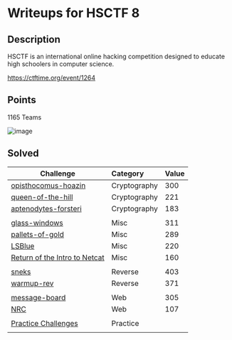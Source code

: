 # Writeups for HSCTF 8 
 

## Description  

HSCTF is an international online hacking competition designed to educate high schoolers in computer science.

https://ctftime.org/event/1264

## Points  

1165 Teams  

![image](https://user-images.githubusercontent.com/72421091/122682995-631cf680-d1f4-11eb-821a-ae3dcd919ad3.png)

## Solved 

Challenge | Category | Value      
----------|:---------|:-----------
[opisthocomus-hoazin](https://github.com/BaadMaro/CTF/tree/main/HSCTF%202021/Crypto%20-%20opisthocomus-hoazin) | Cryptography |  300
[queen-of-the-hill](https://github.com/BaadMaro/CTF/tree/main/HSCTF%202021/Crypto%20-%20queen-of-the-hill) | Cryptography |  221
[aptenodytes-forsteri](https://github.com/BaadMaro/CTF/tree/main/HSCTF%202021/Crypto%20-%20aptenodytes-forsteri) | Cryptography |  183
[]() | []() | []()
[glass-windows](https://github.com/BaadMaro/CTF/tree/main/HSCTF%202021/MISC%20-%20glass-windows) | Misc |  311 
[pallets-of-gold](https://github.com/BaadMaro/CTF/tree/main/HSCTF%202021/MISC%20-%20pallets-of-gold) | Misc |  289 
[LSBlue](https://github.com/BaadMaro/CTF/tree/main/HSCTF%202021/MISC%20-%20%20LSBlue) | Misc |  220
[Return of the Intro to Netcat](https://github.com/BaadMaro/CTF/tree/main/HSCTF%202021/MISC%20-%20Return%20of%20the%20Intro%20to%20Netcat) | Misc |  160
[]() | []() | []()
[sneks](https://github.com/BaadMaro/CTF/tree/main/HSCTF%202021/Rev%20-%20sneks) | Reverse |  403
[warmup-rev](https://github.com/BaadMaro/CTF/tree/main/HSCTF%202021/Rev%20-%20warmup-rev) | Reverse |  371
[]() | []() | []()
[message-board](https://github.com/BaadMaro/CTF/tree/main/HSCTF%202021/WEB%20-%20message-board) | Web |  305 
[NRC](https://github.com/BaadMaro/CTF/tree/main/HSCTF%202021/WEB%20-%20NRC) | Web |  107
[]() | []() | []()
[Practice Challenges](https://github.com/BaadMaro/CTF/tree/main/HSCTF%202021/Practice%20Challenges) | Practice |   
[]() | []() | []()
